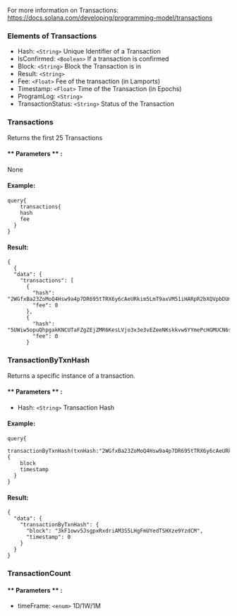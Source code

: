 For more information on Transactions: https://docs.solana.com/developing/programming-model/transactions

### Elements of Transactions
* Hash: `<String>` Unique Identifier of a Transaction
* IsConfirmed: `<Boolean>` If a transaction is confirmed
* Block: `<String>` Block the Transaction is in
* Result: `<String>` 
* Fee: `<Float>` Fee of the transaction (in Lamports)
* Timestamp: `<Float>` Time of the Transaction (in Epochs)
* ProgramLog: `<String>` 
* TransactionStatus: `<String>` Status of the Transaction 

### Transactions
Returns the first 25 Transactions 


#### ** Parameters ** : 

None

#### Example:
```
query{
	transactions{
    hash
    fee
  }
}
```

#### Result:
```
{
  {
  "data": {
    "transactions": [
      {
        "hash": "2WGfxBa23ZoMoQ4Hsw9a4p7DR695tTRX6y6cAeURkim5LmT9axVM51iHARpR2bXQVpbDUmvAxcLqGAFK453sfwxo",
        "fee": 0
      },
      {
        "hash": "5UWiw5opuQhpgakKNCUTaFZgZEjZMR6KesLVjo3x3e3vEZeeNKskkvw6YYmePcHGMUCN6soLgKfnVeA3mFzz5nnj",
        "fee": 0
      }
```

### TransactionByTxnHash
Returns a specific instance of a transaction.

#### ** Parameters ** : 
* Hash: `<String>` Transaction Hash 

#### Example:
```
query{
	transactionByTxnHash(txnHash:"2WGfxBa23ZoMoQ4Hsw9a4p7DR695tTRX6y6cAeURkim5LmT9axVM51iHARpR2bXQVpbDUmvAxcLqGAFK453sfwxo"){
    block
    timestamp
  }
}
```

#### Result:
```
{
  "data": {
    "transactionByTxnHash": {
      "block": "3kF1owv5JsgpxRxdriAM3S5LHgFmUYedTSHXze9YzdCM",
      "timestamp": 0
    }
  }
}
```

### TransactionCount

#### ** Parameters ** : 
* timeFrame: `<enum>` 1D/1W/1M




